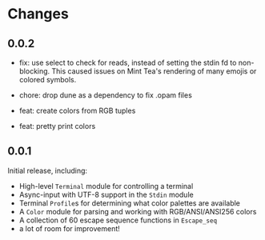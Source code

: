 # Changes

## 0.0.2

* fix: use select to check for reads, instead of setting the stdin fd to
  non-blocking. This caused issues on Mint Tea's rendering of many emojis or
  colored symbols.

* chore: drop dune as a dependency to fix .opam files

* feat: create colors from RGB tuples

* feat: pretty print colors

## 0.0.1

Initial release, including: 

* High-level `Terminal` module for controlling a terminal
* Async-input with UTF-8 support in the `Stdin` module
* Terminal `Profile`s for determining what color palettes are available
* A `Color` module for parsing and working with RGB/ANSI/ANSI256 colors
* A collection of 60 escape sequence functions in `Escape_seq`
* a lot of room for improvement!

